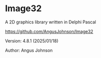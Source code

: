 # Image32

A 2D graphics library written in Delphi Pascal

https://github.com/AngusJohnson/Image32

Version: 4.8.1 (2025/01/18)

Author: Angus Johnson